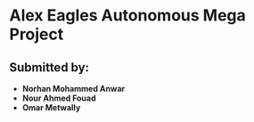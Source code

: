# Alex Eagles Autonomous Mega Project


## Submitted by:


- **Norhan Mohammed Anwar**
- **Nour Ahmed Fouad**
- **Omar Metwally**
